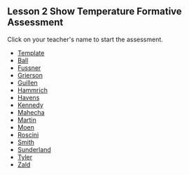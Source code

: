 ## Lesson 2 Show Temperature Formative Assessment

Click on your teacher's name to start the assessment.

* [Template](https://docs.google.com/forms/d/e/1FAIpQLSfelNs51Xm9YhYxBXmwG8AhPWtyV386Vc7y9Qr8Q1H6TUOvhw/viewform)
* [Ball]()
* [Fussner](https://docs.google.com/forms/d/e/1FAIpQLScZZwXLbhCynLLZ4OCSDAbLDGhv1Rx94FISaCU-qLPIvYgPig/viewform?usp=sf_link )
* [Grierson]()
* [Guillen]()
* [Hammrich]()
* [Havens]()
* [Kennedy](https://docs.google.com/forms/d/e/1FAIpQLSed53oqE2yWBz0CZKC64F5yhpNmtaoL57KqQCZTIASyJyEIuA/viewform?usp=sf_link)
* [Mahecha]()
* [Martin]()
* [Moen]()
* [Roscini]()
* [Smith]()
* [Sunderland]()
* [Tyler]()
* [Zald]()
